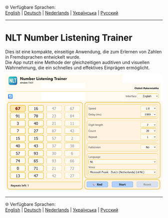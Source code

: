 🌐 Verfügbare Sprachen:  
[English](README.en.md)  |  [Deutsch](README.de.md)  |  [Nederlands](README.nl.md)  |  [Українська](README.uk.md)  |  [Русский](README.ru.md)

---

# NLT Number Listening Trainer
Dies ist eine kompakte, einseitige Anwendung, die zum Erlernen von Zahlen in Fremdsprachen entwickelt wurde.  
Die App nutzt eine Methode der gleichzeitigen auditiven und visuellen Wahrnehmung, die ein schnelles und effektives Einprägen ermöglicht.

 
![Appearance of the application](screenshots/app.png)

---

🌐 Verfügbare Sprachen:  
[English](README.en.md)  |  [Deutsch](README.de.md)  |  [Nederlands](README.nl.md)  |  [Українська](README.uk.md)  |  [Русский](README.ru.md)
